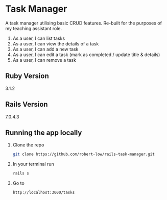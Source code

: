 # Task Manager

A task manager utilising basic CRUD features. Re-built for the purposes of my teaching assistant role.

1. As a user, I can list tasks
2. As a user, I can view the details of a task
3. As a user, I can add a new task
4. As a user, I can edit a task (mark as completed / update title & details)
5. As a user, I can remove a task

## Ruby Version

3.1.2

## Rails Version

7.0.4.3

## Running the app locally

1. Clone the repo
   ```sh
   git clone https://github.com/robert-low/rails-task-manager.git
   ```
2. In your terminal run
   ```sh
   rails s
   ```
3. Go to
   ```sh
   http://localhost:3000/tasks
   ```
